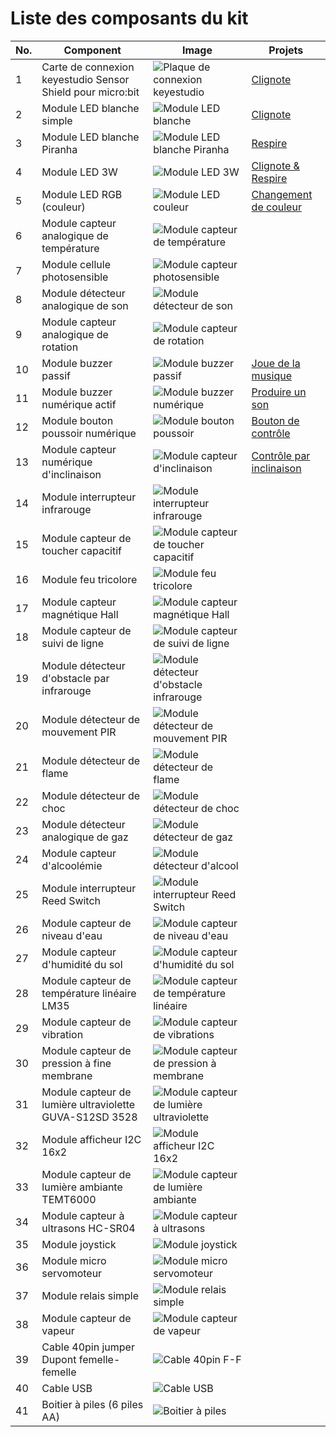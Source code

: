 # Liste des composants du kit

|No.|Component|Image|Projets|
|---|---|---|---|
|1|Carte de connexion keyestudio Sensor Shield pour micro:bit|![Plaque de connexion keyestudio](images/SensorShield.png)|[Clignote](LedBlinkProject.md)|
|2|Module LED blanche simple|![Module LED blanche](images/WhiteLedModule.png)|[Clignote](LedBlinkProject.md)|
|3|Module LED blanche Piranha|![Module LED blanche Piranha](images/PiranhaWhiteLedModule.png)|[Respire](BreathProject.md)|
|4|Module LED 3W|![Module LED 3W](images/3wLedModule.png)|[Clignote & Respire](BlinkAndBreathProject.md)|
|5|Module LED RGB (couleur)|![Module LED couleur](images/RgbLedModule.png)|[Changement de couleur](ChangingColorProject.md)|
|6|Module capteur analogique de température|![Module capteur de température](images/TemperatureSensor.png)|
|7|Module cellule photosensible|![Module capteur photosensible](images/PhotocellSensor.png)|
|8|Module détecteur analogique de son|![Module détecteur de son](images/AnalogSoundSensor.png)|
|9|Module capteur analogique de rotation|![Module capteur de rotation](images/AnalogRotationSensor.png)|
|10|Module buzzer passif|![Module buzzer passif](images/PassiveBuzzerModule.png)|[Joue de la musique](PlayMusicProject.md)|
|11|Module buzzer numérique actif|![Module buzzer numérique](images/DigitalBuzzerModule.png)|[Produire un son](MakeASoundProject.md)|
|12|Module bouton poussoir numérique|![Module bouton poussoir](images/DigitalPushButton.png)|[Bouton de contrôle](ButtonControlProject.md)|
|13|Module capteur numérique d'inclinaison|![Module capteur d'inclinaison](images/DigitalTiltSensor.png)|[Contrôle par inclinaison](TiltControlProject.md)|
|14|Module interrupteur infrarouge|![Module interrupteur infrarouge](images/PhotoIrSwitchModule.png)|
|15|Module capteur de toucher capacitif|![Module capteur de toucher capacitif](images/CapacitiveTouchSensor.png)|
|16|Module feu tricolore|![Module feu tricolore](images/TrafficLightModule.png)|
|17|Module capteur magnétique Hall|![Module capteur magnétique Hall](images/HallMagneticSensor.png)|
|18|Module capteur de suivi de ligne|![Module capteur de suivi de ligne](images/LineTrackingSensor.png)|
|19|Module détecteur d'obstacle par infrarouge|![Module détecteur d'obstacle infrarouge](images/IrObstacleDetectorSensor.png)|
|20|Module détecteur de mouvement PIR|![Module détecteur de mouvement PIR](images/PirMotionSensor.png)|
|21|Module détecteur de flame|![Module détecteur de flame](images/FlameSensor.png)|
|22|Module détecteur de choc|![Module détecteur de choc](images/CrashSensor.png)|
|23|Module détecteur analogique de gaz|![Module détecteur de gaz](images/AnalogGasSensor.png)|
|24|Module capteur d'alcoolémie|![Module détecteur d'alcool](images/AnalogAlcoholSensor.png)|
|25|Module interrupteur Reed Switch|![Module interrupteur Reed Switch](images/ReedSwitchModule.png)|
|26|Module capteur de niveau d'eau|![Module capteur de niveau d'eau](images/WaterSensor.png)|
|27|Module capteur d'humidité du sol|![Module capteur d'humidité du sol](images/SoilHumiditySensor.png)|
|28|Module capteur de température linéaire LM35|![Module capteur de température linéaire](images/Lm35LinearTemperatureSensor.png)|
|29|Module capteur de vibration|![Module capteur de vibrations](images/VibrationSensor.png)|
|30|Module capteur de pression à fine membrane|![Module capteur de pression à membrane](images/ThinFilmPressureSensor.png)|
|31|Module capteur de lumière ultraviolette GUVA-S12SD 3528|![Module capteur de lumière ultraviolette](images/GuvaS12SdUltravioletSensor.png)|
|32|Module afficheur I2C 16x2|![Module afficheur I2C 16x2](images/16x2I2cDisplayModule.png)|
|33|Module capteur de lumière ambiante TEMT6000|![Module capteur de lumière ambiante](images/Temt6000AmbiantLightSensor.png)|
|34|Module capteur à ultrasons HC-SR04|![Module capteur à ultrasons](images/HxSr04UltrasonicModule.png)|
|35|Module joystick|![Module joystick](images/JoystickModule.png)|
|36|Module micro servomoteur|![Module micro servomoteur](images/MicroServoModule.png)|
|37|Module relais simple|![Module relais simple](images/SingleRelayModule.png)|
|38|Module capteur de vapeur|![Module capteur de vapeur](images/SteamSensor.png)|
|39|Cable 40pin jumper Dupont femelle-femelle|![Cable 40pin F-F](images/40pinDupontJumperCable.png)|
|40|Cable USB|![Cable USB](images/UsbCable.png)|
|41|Boitier à piles (6 piles AA)|![Boitier à piles](images/BatteryCase.png)|
